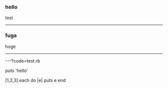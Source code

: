 ### hello

test

---

### fuga

hoge

---

---?code=test.rb

puts 'hello'

[1,2,3].each do |e|
  puts e
end



